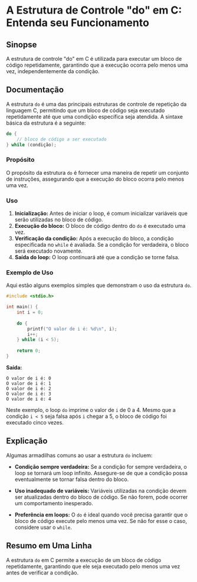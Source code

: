 <!--
Meta Description: # A Estrutura de Controle "do" em C: Entenda seu Funcionamento ## Sinopse A estrutura de controle "do" em C é utilizada para executar um bloco de códi...
Meta Keywords: bloco, condição, que, código, uma
-->

# A Estrutura de Controle "do" em C: Entenda seu Funcionamento

## Sinopse
A estrutura de controle "do" em C é utilizada para executar um bloco de código repetidamente, garantindo que a execução ocorra pelo menos uma vez, independentemente da condição.

## Documentação
A estrutura `do` é uma das principais estruturas de controle de repetição da linguagem C, permitindo que um bloco de código seja executado repetidamente até que uma condição específica seja atendida. A sintaxe básica da estrutura é a seguinte:

```c
do {
    // bloco de código a ser executado
} while (condição);
```

### Propósito
O propósito da estrutura `do` é fornecer uma maneira de repetir um conjunto de instruções, assegurando que a execução do bloco ocorra pelo menos uma vez.

### Uso
1. **Inicialização:** Antes de iniciar o loop, é comum inicializar variáveis que serão utilizadas no bloco de código.
2. **Execução do bloco:** O bloco de código dentro do `do` é executado uma vez.
3. **Verificação da condição:** Após a execução do bloco, a condição especificada no `while` é avaliada. Se a condição for verdadeira, o bloco será executado novamente.
4. **Saída do loop:** O loop continuará até que a condição se torne falsa.

### Exemplo de Uso
Aqui estão alguns exemplos simples que demonstram o uso da estrutura `do`.

```c
#include <stdio.h>

int main() {
    int i = 0;
    
    do {
        printf("O valor de i é: %d\n", i);
        i++;
    } while (i < 5);
    
    return 0;
}
```

**Saída:**
```
O valor de i é: 0
O valor de i é: 1
O valor de i é: 2
O valor de i é: 3
O valor de i é: 4
```

Neste exemplo, o loop `do` imprime o valor de `i` de 0 a 4. Mesmo que a condição `i < 5` seja falsa após `i` chegar a 5, o bloco de código foi executado cinco vezes.

## Explicação
Algumas armadilhas comuns ao usar a estrutura `do` incluem:

- **Condição sempre verdadeira:** Se a condição for sempre verdadeira, o loop se tornará um loop infinito. Assegure-se de que a condição possa eventualmente se tornar falsa dentro do bloco.
  
- **Uso inadequado de variáveis:** Variáveis utilizadas na condição devem ser atualizadas dentro do bloco de código. Se não forem, pode ocorrer um comportamento inesperado.

- **Preferência em loops:** O `do` é ideal quando você precisa garantir que o bloco de código execute pelo menos uma vez. Se não for esse o caso, considere usar o `while`.

## Resumo em Uma Linha
A estrutura `do` em C permite a execução de um bloco de código repetidamente, garantindo que ele seja executado pelo menos uma vez antes de verificar a condição.